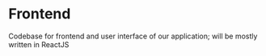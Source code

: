 # Frontend
Codebase for frontend and user interface of our application; will be mostly written in ReactJS
